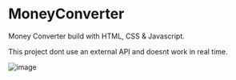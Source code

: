 # MoneyConverter
Money Converter build with HTML, CSS &amp; Javascript.

This project dont use an external API and doesnt work in real time. 


![image](https://user-images.githubusercontent.com/51343870/141802343-65c8dba7-e5df-4930-8b39-473d5e2982bc.png)
